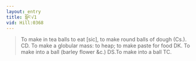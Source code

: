 ```yaml
---
layout: entry
title: སྒོང་√1
vid: Hill:0368
---
```

> To make in tea balls to eat [sic], to make round balls of dough (Cs.). CD. To make a globular mass: to heap; to make paste for food DK. To make into a ball (barley flower &c.) DS.To make into a ball TC.
